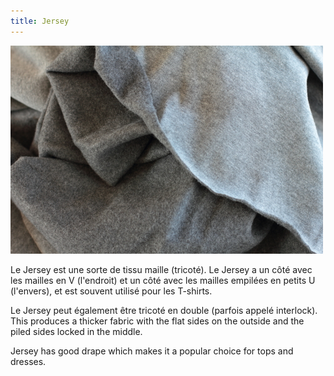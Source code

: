 ```yaml
---
title: Jersey
---
```


![Un morceau de jersey gris](knit-fabric.jpg)

Le Jersey est une sorte de tissu maille (tricoté). Le Jersey a un côté avec les mailles en V (l'endroit) et un côté avec les mailles empilées en petits U (l'envers), et est souvent utilisé pour les T-shirts.

Le Jersey peut également être tricoté en double (parfois appelé interlock). This produces a thicker fabric with the flat sides on the outside and the piled sides locked in the middle.

Jersey has good drape which makes it a popular choice for tops and dresses.
